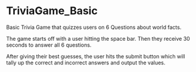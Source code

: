 # TriviaGame_Basic

Basic Trivia Game that quizzes users on 6 Questions about world facts.

The game starts off with a user hitting the space bar. Then they receive 30 seconds to answer all 6 questions. 

After giving their best guesses, the user hits the submit button which will tally up the correct and incorrect answers and output the values. 

